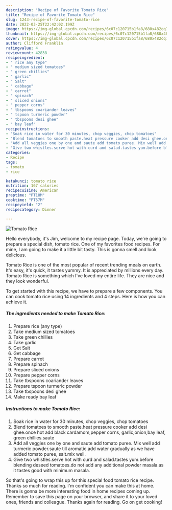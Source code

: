 ```yaml
---
description: "Recipe of Favorite Tomato Rice"
title: "Recipe of Favorite Tomato Rice"
slug: 1243-recipe-of-favorite-tomato-rice
date: 2022-03-25T22:42:02.199Z
image: https://img-global.cpcdn.com/recipes/6c07c120715b1fa8/680x482cq70/tomato-rice-recipe-main-photo.jpg
thumbnail: https://img-global.cpcdn.com/recipes/6c07c120715b1fa8/680x482cq70/tomato-rice-recipe-main-photo.jpg
cover: https://img-global.cpcdn.com/recipes/6c07c120715b1fa8/680x482cq70/tomato-rice-recipe-main-photo.jpg
author: Clifford Franklin
ratingvalue: 4
reviewcount: 42838
recipeingredient:
- " rice any type"
- " medium sized tomatoes"
- " green chillies"
- " garlic"
- " Salt"
- " cabbage"
- " carrot"
- " spinach"
- " sliced onions"
- " pepper corns"
- " tbspoons coariander leaves"
- " tspoon turmeric powder"
- " tbspoons desi ghee"
- " bay leaf"
recipeinstructions:
- "Soak rice in water for 30 minutes, chop veggies, chop tomatoes"
- "Blend tomatoes to smooth paste.heat pressure cooker add desi ghee.once hot add black cardamom,pepper corns, garlic,onion,bay leaf, green chillies.saute"
- "Add all veggies one by one and saute add tomato puree. Mix well add turmeric powder.saute till aromatic.add water gradually as we have added tomato puree, salt.mix well."
- "Give two whistles.serve hot with curd and salad.tastes yum.before blending deseed tomatoes.do not add any additional powder masala.as it tastes good with minimum masala."
categories:
- Recipe
tags:
- tomato
- rice

katakunci: tomato rice 
nutrition: 167 calories
recipecuisine: American
preptime: "PT18M"
cooktime: "PT57M"
recipeyield: "2"
recipecategory: Dinner

---
```



![Tomato Rice](https://img-global.cpcdn.com/recipes/6c07c120715b1fa8/680x482cq70/tomato-rice-recipe-main-photo.jpg)

Hello everybody, it's Jim, welcome to my recipe page. Today, we're going to prepare a special dish, tomato rice. One of my favorites food recipes. For mine, I am going to make it a little bit tasty. This is gonna smell and look delicious.



Tomato Rice is one of the most popular of recent trending meals on earth. It's easy, it's quick, it tastes yummy. It is appreciated by millions every day. Tomato Rice is something which I've loved my entire life. They are nice and they look wonderful.


To get started with this recipe, we have to prepare a few components. You can cook tomato rice using 14 ingredients and 4 steps. Here is how you can achieve it.

<!--inarticleads1-->

##### The ingredients needed to make Tomato Rice:

1. Prepare  rice (any type)
1. Take  medium sized tomatoes
1. Take  green chillies
1. Take  garlic
1. Get  Salt
1. Get  cabbage
1. Prepare  carrot
1. Prepare  spinach
1. Prepare  sliced onions
1. Prepare  pepper corns
1. Take  tbspoons coariander leaves
1. Prepare  tspoon turmeric powder
1. Take  tbspoons desi ghee
1. Make ready  bay leaf




<!--inarticleads2-->

##### Instructions to make Tomato Rice:

1. Soak rice in water for 30 minutes, chop veggies, chop tomatoes
1. Blend tomatoes to smooth paste.heat pressure cooker add desi ghee.once hot add black cardamom,pepper corns, garlic,onion,bay leaf, green chillies.saute
1. Add all veggies one by one and saute add tomato puree. Mix well add turmeric powder.saute till aromatic.add water gradually as we have added tomato puree, salt.mix well.
1. Give two whistles.serve hot with curd and salad.tastes yum.before blending deseed tomatoes.do not add any additional powder masala.as it tastes good with minimum masala.




So that's going to wrap this up for this special food tomato rice recipe. Thanks so much for reading. I'm confident you can make this at home. There is gonna be more interesting food in home recipes coming up. Remember to save this page on your browser, and share it to your loved ones, friends and colleague. Thanks again for reading. Go on get cooking!
